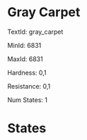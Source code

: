 # Gray Carpet

TextId: gray_carpet

MinId: 6831

MaxId: 6831

Hardness: 0,1

Resistance: 0,1


Num States: 1

# States
```

```